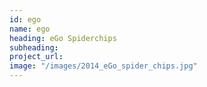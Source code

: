 ```yaml
---
id: ego
name: ego
heading: eGo Spiderchips
subheading: 
project_url:
image: "/images/2014_eGo_spider_chips.jpg"
---
```

